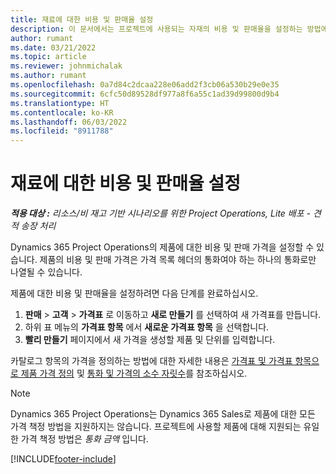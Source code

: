 ```yaml
---
title: 재료에 대한 비용 및 판매율 설정
description: 이 문서에서는 프로젝트에 사용되는 자재의 비용 및 판매율을 설정하는 방법에 대한 정보를 제공합니다.
author: rumant
ms.date: 03/21/2022
ms.topic: article
ms.reviewer: johnmichalak
ms.author: rumant
ms.openlocfilehash: 0a7d84c2dcaa228e06add2f3cb06a530b29e0e35
ms.sourcegitcommit: 6cfc50d89528df977a8f6a55c1ad39d99800d9b4
ms.translationtype: HT
ms.contentlocale: ko-KR
ms.lasthandoff: 06/03/2022
ms.locfileid: "8911788"
---
```

# <a name="set-up-cost-and-sales-rates-for-materials"></a>재료에 대한 비용 및 판매율 설정

_**적용 대상 :** 리소스/비 재고 기반 시나리오를 위한 Project Operations, Lite 배포 - 견적 송장 처리_

Dynamics 365 Project Operations의 제품에 대한 비용 및 판매 가격을 설정할 수 있습니다. 제품의 비용 및 판매 가격은 가격 목록 헤더의 통화여야 하는 하나의 통화로만 나열될 수 있습니다.

제품에 대한 비용 및 판매율을 설정하려면 다음 단계를 완료하십시오. 

1. **판매** > **고객** > **가격표** 로 이동하고 **새로 만들기** 를 선택하여 새 가격표를 만듭니다. 
2. 하위 표 메뉴의 **가격표 항목** 에서 **새로운 가격표 항목** 을 선택합니다. 
3. **빨리 만들기** 페이지에서 새 가격을 생성할 제품 및 단위를 입력합니다.

카탈로그 항목의 가격을 정의하는 방법에 대한 자세한 내용은 [가격표 및 가격표 항목으로 제품 가격 정의](/dynamics365/sales/create-price-lists-price-list-items-define-pricing-products) 및 [통화 및 가격의 소수 자릿수](/dynamics365/sales/decimal-precision-currency-pricing)를 참조하십시오.
> [!NOTE]
> Dynamics 365 Project Operations는 Dynamics 365 Sales로 제품에 대한 모든 가격 책정 방법을 지원하지는 않습니다. 프로젝트에 사용할 제품에 대해 지원되는 유일한 가격 책정 방법은 *통화 금액* 입니다.


[!INCLUDE[footer-include](../includes/footer-banner.md)]
